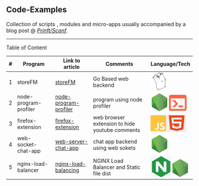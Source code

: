 ## Code-Examples


Collection of scripts , modules and micro-apps usually accompanied by a blog post @ *[Prinft/Scanf](https://printf-scanf.pages.dev/)*.

---
Table of Content 

|# | Program | Link to article |  Comments| Language/Tech 
|---| ----- | --------- | -------- |-------- |
|1|storeFM | [storeFM](https://printf-scanf.pages.dev/posts/store-fm-1/)| Go Based web backend | ![go](/assets/go.png) |
|2|node-program-profiler | [node-program-profiler](https://printf-scanf.pages.dev/posts/node-js-profiling/)| program using node profiler|![node](/assets/node.png)![node](/assets/shell.png) |
|3|firefox-extension | [firefox-extension](https://printf-scanf.pages.dev/posts/browser-extension/)| web browser extension to hide youtube comments |![node](/assets/js.png)![node](/assets/html.png) |
|4|web-socket-chat-app| [web-server-chat-app](https://printf-scanf.pages.dev/posts/web-socket-chat-server/)| chat app backend using web sokets |![node](/assets/node.png) |
|5|nginx-load-balancer| [nginx-load-balancing](https://printf-scanf.pages.dev/posts/nginx-load-balancing/)| NGINX Load Balancer and Static file dist |![node](/assets/nginx.png)![node](/assets/node.png)|
